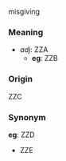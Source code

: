 misgiving
### Meaning
+ _adj_: ZZA
    + __eg__: ZZB

### Origin

ZZC

### Synonym

__eg__: ZZD

+ ZZE


